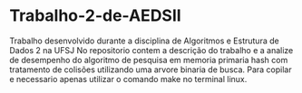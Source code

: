 # Trabalho-2-de-AEDSII
Trabalho desenvolvido durante a disciplina de Algoritmos e Estrutura de Dados 2 na UFSJ
No repositorio contem a descrição do trabalho e a analize de desempenho do algoritmo de pesquisa em memoria primaria hash com tratamento de colisões utilizando uma arvore binaria de busca. Para copilar e necessario apenas utilizar o comando make no terminal linux.
